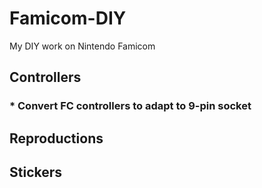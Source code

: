 # Famicom-DIY

My DIY work on Nintendo Famicom

## Controllers

### * Convert FC controllers to adapt to 9-pin socket

## Reproductions

## Stickers
